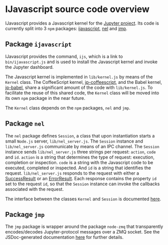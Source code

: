 # IJavascript source code overview

IJavascript provides a Javascript kernel for the [Jupyter
project](http://jupyter.org/). Its code is currently split into 3 `npm`
packages: [ijavascript](https://www.npmjs.com/package/ijavascript),
[nel](https://www.npmjs.com/package/nel) and
[jmp](https://www.npmjs.com/package/jmp).

## Package `ijavascript`

IJavascript provides the command, `ijs`, which is a link to `bin/ijavascript.js`
and is used to install the Javascript kernel and invoke the Jupyter dashboard.

The Javascript kernel is implemented in `lib/kernel.js` by means of the `Kernel`
class. The CoffeeScript kernel,
[jp-coffeescript](https://github.com/n-riesco/jp-coffeescript), and the Babel
kernel, [jp-babel](https://github.com/n-riesco/jp-babel), share a significant
amount of the code with `lib/kernel.js`. To facilitate the reuse of this shared
code, the `Kernel` class will be moved into its own `npm` package in the near
future.

The `Kernel` class depends on the `npm` packages, `nel` and `jmp`.

## Package `nel`

The `nel` package defines `Session`, a class that upon instantiation starts a
small `Node.js` server, `lib/nel_server.js`. The `Session` instance and
`lib/nel_server.js` communicate by means of an IPC channel. The `Session`
instance sends `lib/nel_server.js` three strings per request: `action`, `code`
and `id`. `action` is a string that determines the type of request: execution,
completion or inspection. `code` is a string with the Javascript code to be
executed, completed or inspected. And `id` is a string that identifies the
request.  `lib/nel_server.js` responds to the request with either a
[SuccessResult](http://n-riesco.github.io/nel/module-nel.html#~SuccessResult) or
an [ErrorResult](http://n-riesco.github.io/nel/module-nel.html#~ErrorResult).
Each response contains the property `id` set to the request `id`, so that the
`Session` instance can invoke the callbacks associated with the request.

The interface between the classes `Kernel` and `Session` is documented
[here](http://n-riesco.github.io/nel/module-nel-Session.html).

## Package `jmp`

The `jmp` package is wrapper around the package `node-zmq` that transparently
encodes/decodes Jupyter-protocol messages over a ZMQ socket. See the
JSDoc-generated documentation [here](http://n-riesco.github.io/jmp) for further
details.
